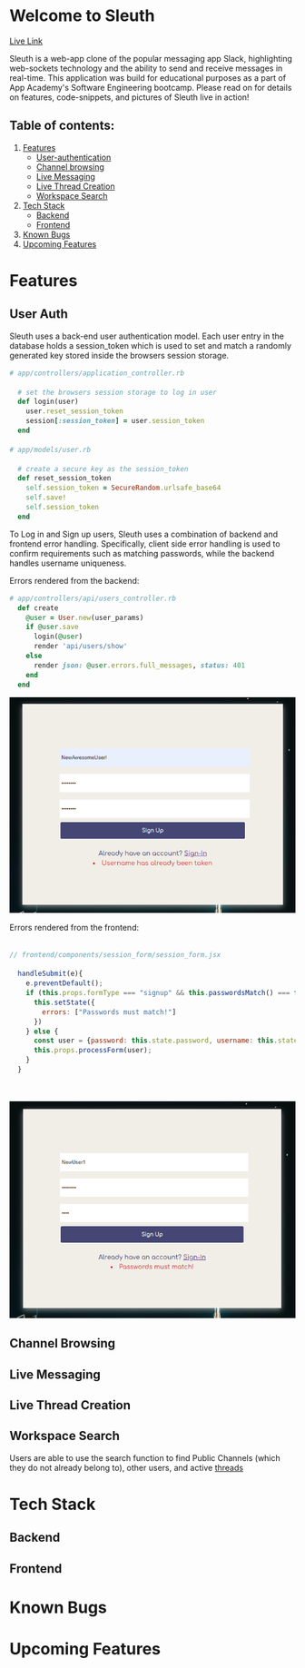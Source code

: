 # Welcome to Sleuth

[Live Link](https://sleuth-jwe.herokuapp.com/#/)

Sleuth is a web-app clone of the popular messaging app Slack, highlighting web-sockets technology and the ability to send and receive messages in real-time. This application was build for educational purposes as a part of App Academy's Software Engineering bootcamp. Please read on for details on features, code-snippets, and pictures of Sleuth live in action!

## Table of contents:
 1. [Features](#features)
    - [User-authentication](#user-auth)
    - [Channel browsing](#channel-browsing)
    - [Live Messaging](#live-messaging)
    - [Live Thread Creation](#live-thread-creation)
    - [Workspace Search](#workspace-search)
 2. [Tech Stack](#tech-stack])
    - [Backend](#backend)
    - [Frontend](#frontend)
 3. [Known Bugs](#known-bugs)
 4. [Upcoming Features](#upcoming-features)

# Features

## User Auth

Sleuth uses a back-end user authentication model. Each user entry in the database holds a session_token which is used to set and match a randomly generated key stored inside the browsers session storage.

```ruby
# app/controllers/application_controller.rb

  # set the browsers session storage to log in user
  def login(user)
    user.reset_session_token
    session[:session_token] = user.session_token
  end

# app/models/user.rb

  # create a secure key as the session_token
  def reset_session_token
    self.session_token = SecureRandom.urlsafe_base64
    self.save!
    self.session_token
  end
```
 
To Log in and Sign up users, Sleuth uses a combination of backend and frontend error handling. Specifically, client side error handling is used to confirm requirements such as matching passwords, while the backend handles username uniqueness.

Errors rendered from the backend:

```ruby
# app/controllers/api/users_controller.rb
  def create
    @user = User.new(user_params)
    if @user.save
      login(@user)
      render 'api/users/show'
    else
      render json: @user.errors.full_messages, status: 401
    end
  end

```
![backend_errors](app/assets/images/user_auth_errors_1.PNG)

Errors rendered from the frontend:

```javascript

// frontend/components/session_form/session_form.jsx

  handleSubmit(e){
    e.preventDefault();
    if (this.props.formType === "signup" && this.passwordsMatch() === false){
      this.setState({
        errors: ["Passwords must match!"]
      })
    } else {
      const user = {password: this.state.password, username: this.state.username}
      this.props.processForm(user);
    }
  }

 
```
![frontend_errors](app/assets/images/user_auth_errors_2.PNG)

## Channel Browsing

## Live Messaging

## Live Thread Creation

## Workspace Search

Users are able to use the search function to find Public Channels (which they do not already belong to), other users, and active [threads](#note-on-threads)

# Tech Stack

## Backend

## Frontend

# Known Bugs

# Upcoming Features


